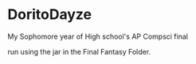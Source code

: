 # DoritoDayze
My Sophomore year of High school's AP Compsci final

run using the jar in the Final Fantasy Folder.
